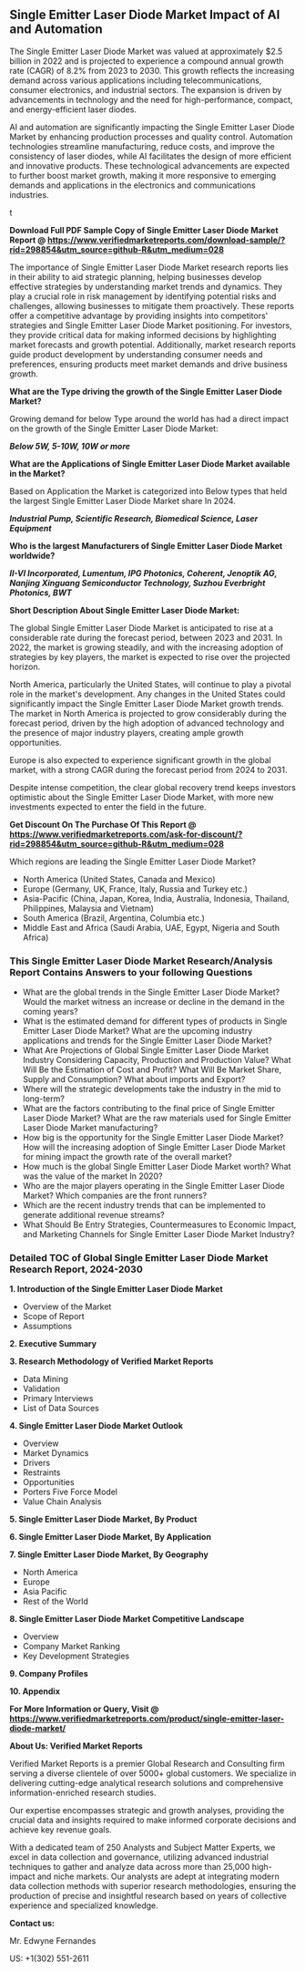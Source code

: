 <h2>Single Emitter Laser Diode Market Impact of AI and Automation</h2><p>The Single Emitter Laser Diode Market was valued at approximately $2.5 billion in 2022 and is projected to experience a compound annual growth rate (CAGR) of 8.2% from 2023 to 2030. This growth reflects the increasing demand across various applications including telecommunications, consumer electronics, and industrial sectors. The expansion is driven by advancements in technology and the need for high-performance, compact, and energy-efficient laser diodes.</p><p>AI and automation are significantly impacting the Single Emitter Laser Diode Market by enhancing production processes and quality control. Automation technologies streamline manufacturing, reduce costs, and improve the consistency of laser diodes, while AI facilitates the design of more efficient and innovative products. These technological advancements are expected to further boost market growth, making it more responsive to emerging demands and applications in the electronics and communications industries.</p>t</p><p id="" class=""><strong>Download Full PDF Sample Copy of Single Emitter Laser Diode Market Report @ <a href="https://www.verifiedmarketreports.com/download-sample/?rid=298854&utm_source=github-R&utm_medium=028" target="_blank">https://www.verifiedmarketreports.com/download-sample/?rid=298854&utm_source=github-R&utm_medium=028</a></strong></p><p>The importance of&nbsp;Single Emitter Laser Diode Market research reports lies in their ability to aid strategic planning, helping businesses develop effective strategies by understanding market trends and dynamics. They play a crucial role in risk management by identifying potential risks and challenges, allowing businesses to mitigate them proactively. These reports offer a competitive advantage by providing insights into competitors' strategies and Single Emitter Laser Diode Market positioning. For investors, they provide critical data for making informed decisions by highlighting market forecasts and growth potential. Additionally, market research reports guide product development by understanding consumer needs and preferences, ensuring products meet market demands and drive business growth.</p><p><strong>What are the&nbsp;Type driving the growth of the Single Emitter Laser Diode Market?</strong></p><p id="" class="">Growing demand for below Type around the world has had a direct impact on the growth of the Single Emitter Laser Diode Market:</p><em><strong>Below 5W, 5-10W, 10W or more</strong></em></p><strong>What are the&nbsp;Applications&nbsp;of Single Emitter Laser Diode Market available in the Market?</strong></p><p id="" class="">Based on Application the Market is categorized into Below types that held the largest Single Emitter Laser Diode Market share In 2024.</p><em><strong>Industrial Pump, Scientific Research, Biomedical Science, Laser Equipment</strong></em></p><strong>Who is the largest Manufacturers of Single Emitter Laser Diode Market worldwide?</strong></p><p><em><strong>II-VI Incorporated, Lumentum, IPG Photonics, Coherent, Jenoptik AG, Nanjing Xinguang Semiconductor Technology, Suzhou Everbright Photonics, BWT</strong></em></p><p id="" class=""><strong>Short Description About Single Emitter Laser Diode Market:</strong></p><p>The global Single Emitter Laser Diode Market is anticipated to rise at a considerable rate during the forecast period, between 2023 and 2031. In 2022, the market is growing steadily, and with the increasing adoption of strategies by key players, the market is expected to rise over the projected horizon.</p><p>North America, particularly the United States, will continue to play a pivotal role in the market's development. Any changes in the United States could significantly impact the Single Emitter Laser Diode Market growth trends. The market in North America is projected to grow considerably during the forecast period, driven by the high adoption of advanced technology and the presence of major industry players, creating ample growth opportunities.</p><p>Europe is also expected to experience significant growth in the global market, with a strong CAGR during the forecast period from 2024 to 2031.</p><p>Despite intense competition, the clear global recovery trend keeps investors optimistic about the Single Emitter Laser Diode Market, with more new investments expected to enter the field in the future.</p><p id="" class=""><strong>Get Discount On The Purchase Of This Report @ <a href="https://www.verifiedmarketreports.com/ask-for-discount/?rid=298854&utm_source=github-R&utm_medium=028" target="_blank">https://www.verifiedmarketreports.com/ask-for-discount/?rid=298854&utm_source=github-R&utm_medium=028</a></strong></p>Which regions are leading the Single Emitter Laser Diode Market?</p><ul><li>North America (United States, Canada and Mexico)</li><li>Europe (Germany, UK, France, Italy, Russia and Turkey etc.)</li><li>Asia-Pacific (China, Japan, Korea, India, Australia, Indonesia, Thailand, Philippines, Malaysia and Vietnam)</li><li>South America (Brazil, Argentina, Columbia etc.)</li><li>Middle East and Africa (Saudi Arabia, UAE, Egypt, Nigeria and South Africa)</li></ul><h3 id="" class="">This Single Emitter Laser Diode Market Research/Analysis Report Contains Answers to your following Questions</h3><ul><li>What are the global trends in the Single Emitter Laser Diode Market? Would the market witness an increase or decline in the demand in the coming years?</li><li>What is the estimated demand for different types of products in Single Emitter Laser Diode Market? What are the upcoming industry applications and trends for the Single Emitter Laser Diode Market?</li><li>What Are Projections of Global Single Emitter Laser Diode Market Industry Considering Capacity, Production and Production Value? What Will Be the Estimation of Cost and Profit? What Will Be Market Share, Supply and Consumption? What about imports and Export?</li><li>Where will the strategic developments take the industry in the mid to long-term?</li><li>What are the factors contributing to the final price of Single Emitter Laser Diode Market? What are the raw materials used for Single Emitter Laser Diode Market manufacturing?</li><li>How big is the opportunity for the Single Emitter Laser Diode Market? How will the increasing adoption of Single Emitter Laser Diode Market for mining impact the growth rate of the overall market?</li><li>How much is the global Single Emitter Laser Diode Market worth? What was the value of the market In 2020?</li><li>Who are the major players operating in the Single Emitter Laser Diode Market? Which companies are the front runners?</li><li>Which are the recent industry trends that can be implemented to generate additional revenue streams?</li><li>What Should Be Entry Strategies, Countermeasures to Economic Impact, and Marketing Channels for Single Emitter Laser Diode Market Industry?</li></ul><h3 id="" class="">Detailed TOC of Global Single Emitter Laser Diode Market Research Report, 2024-2030</h3><p id="" class=""><strong>1. Introduction of the Single Emitter Laser Diode Market</strong></p><ul><li>Overview of the Market</li><li>Scope of Report</li><li>Assumptions</li></ul><p id="" class=""><strong>2. Executive Summary</strong></p><p id="" class=""><strong>3. Research Methodology of Verified Market Reports</strong></p><ul><li>Data Mining</li><li>Validation</li><li>Primary Interviews</li><li>List of Data Sources</li></ul><p id="" class=""><strong>4. Single Emitter Laser Diode Market Outlook</strong></p><ul><li>Overview</li><li>Market Dynamics</li><li>Drivers</li><li>Restraints</li><li>Opportunities</li><li>Porters Five Force Model</li><li>Value Chain Analysis</li></ul><p id="" class=""><strong>5. Single Emitter Laser Diode Market, By Product</strong></p><p id="" class=""><strong>6. Single Emitter Laser Diode Market, By Application</strong></p><p id="" class=""><strong>7. Single Emitter Laser Diode Market, By Geography</strong></p><ul><li>North America</li><li>Europe</li><li>Asia Pacific</li><li>Rest of the World</li></ul><p id="" class=""><strong>8. Single Emitter Laser Diode Market Competitive Landscape</strong></p><ul><li>Overview</li><li>Company Market Ranking</li><li>Key Development Strategies</li></ul><p id="" class=""><strong>9. Company Profiles</strong></p><p id="" class=""><strong>10. Appendix</strong></p><p id="" class=""><strong>For More Information or Query, Visit @ <a href="https://www.verifiedmarketreports.com/product/single-emitter-laser-diode-market/" target="_blank">https://www.verifiedmarketreports.com/product/single-emitter-laser-diode-market/</a></strong></p><p id="" class=""><strong>About Us: Verified Market Reports</strong></p><p id="" class="">Verified Market Reports is a premier Global Research and Consulting firm serving a diverse clientele of over 5000+ global customers. We specialize in delivering cutting-edge analytical research solutions and comprehensive information-enriched research studies.</p><p id="" class="">Our expertise encompasses strategic and growth analyses, providing the crucial data and insights required to make informed corporate decisions and achieve key revenue goals.</p><p id="" class="">With a dedicated team of 250 Analysts and Subject Matter Experts, we excel in data collection and governance, utilizing advanced industrial techniques to gather and analyze data across more than 25,000 high-impact and niche markets. Our analysts are adept at integrating modern data collection methods with superior research methodologies, ensuring the production of precise and insightful research based on years of collective experience and specialized knowledge.</p><p id="" class=""><strong>Contact us:</strong></p><p id="" class="">Mr. Edwyne Fernandes</p><p id="" class="">US: +1(302) 551-2611</p>